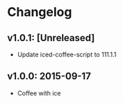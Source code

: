# Changelog

## v1.0.1: [Unreleased]

- Update iced-coffee-script to 111.1.1

## v1.0.0: 2015-09-17

- Coffee with ice
